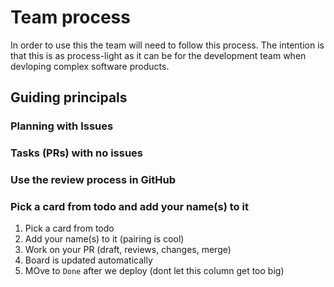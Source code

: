 
# Team process

In order to use this the team will need to follow this process. The intention is that this is as process-light as it can be for the development team when devloping complex software products.

## Guiding principals

### Planning with Issues

### Tasks (PRs) with no issues

### Use the review process in GitHub

### Pick a card from todo and add your name(s) to it

1. Pick a card from todo
2. Add your name(s) to it (pairing is cool)
3. Work on your PR (draft, reviews, changes, merge)
4. Board is updated automatically
5. MOve to `Done` after we deploy (dont let this column get too big)
